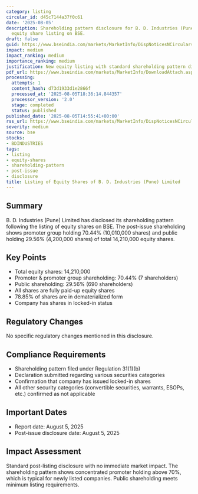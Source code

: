 ```yaml
---
category: listing
circular_id: d45c7144a37f0c61
date: '2025-08-05'
description: Shareholding pattern disclosure for B. D. Industries (Pune) Limited following
  equity share listing on BSE.
draft: false
guid: https://www.bseindia.com/markets/MarketInfo/DispNoticesNCirculars.aspx?Noticeid={982432AB-1960-4EAB-BCE5-EE4303257086}&noticeno=20250805-55&dt=08/05/2025&icount=55&totcount=61&flag=0
impact: medium
impact_ranking: medium
importance_ranking: medium
justification: New equity listing with standard shareholding pattern disclosure requirements
pdf_url: https://www.bseindia.com/markets/MarketInfo/DownloadAttach.aspx?id=20250805-55&attachedId=2dc0653a-5cdf-4953-abe4-b4bd3e81dd86
processing:
  attempts: 1
  content_hash: d73d1933d1e2866f
  processed_at: '2025-08-05T18:36:14.844357'
  processor_version: '2.0'
  stage: completed
  status: published
published_date: '2025-08-05T14:55:41+00:00'
rss_url: https://www.bseindia.com/markets/MarketInfo/DispNoticesNCirculars.aspx?Noticeid={982432AB-1960-4EAB-BCE5-EE4303257086}&noticeno=20250805-55&dt=08/05/2025&icount=55&totcount=61&flag=0
severity: medium
source: bse
stocks:
- BDINDUSTRIES
tags:
- listing
- equity-shares
- shareholding-pattern
- post-issue
- disclosure
title: Listing of Equity Shares of B. D. Industries (Pune) Limited
---
```


## Summary

B. D. Industries (Pune) Limited has disclosed its shareholding pattern following the listing of equity shares on BSE. The post-issue shareholding shows promoter group holding 70.44% (10,010,000 shares) and public holding 29.56% (4,200,000 shares) of total 14,210,000 equity shares.

## Key Points

- Total equity shares: 14,210,000
- Promoter & promoter group shareholding: 70.44% (7 shareholders)
- Public shareholding: 29.56% (690 shareholders)
- All shares are fully paid-up equity shares
- 78.85% of shares are in dematerialized form
- Company has shares in locked-in status

## Regulatory Changes

No specific regulatory changes mentioned in this disclosure.

## Compliance Requirements

- Shareholding pattern filed under Regulation 31(1)(b)
- Declaration submitted regarding various securities categories
- Confirmation that company has issued locked-in shares
- All other security categories (convertible securities, warrants, ESOPs, etc.) confirmed as not applicable

## Important Dates

- Report date: August 5, 2025
- Post-issue disclosure date: August 5, 2025

## Impact Assessment

Standard post-listing disclosure with no immediate market impact. The shareholding pattern shows concentrated promoter holding above 70%, which is typical for newly listed companies. Public shareholding meets minimum listing requirements.